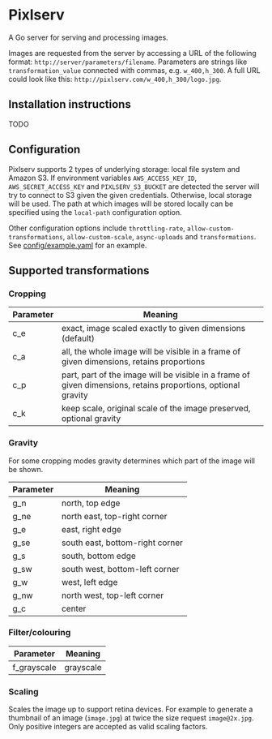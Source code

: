 # Pixlserv

A Go server for serving and processing images.

Images are requested from the server by accessing a URL of the following format: `http://server/parameters/filename`. Parameters are strings like `transformation_value` connected with commas, e.g. `w_400,h_300`. A full URL could look like this: `http://pixlserv.com/w_400,h_300/logo.jpg`.


## Installation instructions

TODO


## Configuration

Pixlserv supports 2 types of underlying storage: local file system and Amazon S3. If environment variables `AWS_ACCESS_KEY_ID`, `AWS_SECRET_ACCESS_KEY` and `PIXLSERV_S3_BUCKET` are detected the server will try to connect to S3 given the given credentials. Otherwise, local storage will be used. The path at which images will be stored locally can be specified using the `local-path` configuration option.

[//]: # (TODO: more info)
Other configuration options include `throttling-rate`, `allow-custom-transformations`, `allow-custom-scale`, `async-uploads` and `transformations`. See [config/example.yaml](config/example.yaml) for an example.


## Supported transformations

### Cropping

| Parameter | Meaning                                                                                                       |
| --------- | ------------------------------------------------------------------------------------------------------------- |
| c_e       | exact, image scaled exactly to given dimensions (default)                                                     |
| c_a       | all, the whole image will be visible in a frame of given dimensions, retains proportions                      |
| c_p       | part, part of the image will be visible in a frame of given dimensions, retains proportions, optional gravity |
| c_k       | keep scale, original scale of the image preserved, optional gravity                                           |


### Gravity

For some cropping modes gravity determines which part of the image will be shown.

| Parameter | Meaning                         |
| --------- | ------------------------------- |
| g_n       | north, top edge                 |
| g_ne      | north east, top-right corner    |
| g_e       | east, right edge                |
| g_se      | south east, bottom-right corner |
| g_s       | south, bottom edge              |
| g_sw      | south west, bottom-left corner  |
| g_w       | west, left edge                 |
| g_nw      | north west, top-left corner     |
| g_c       | center                          |


### Filter/colouring

| Parameter   | Meaning   |
| ----------- | --------- |
| f_grayscale | grayscale |


### Scaling

Scales the image up to support retina devices. For example to generate a thumbnail of an image (`image.jpg`) at twice the size request `image@2x.jpg`. Only positive integers are accepted as valid scaling factors.
